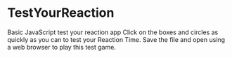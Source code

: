 # TestYourReaction
Basic JavaScript test your reaction app
Click on the boxes and circles as quickly as you can to test your Reaction Time.
Save the file and open using a web browser to play this test game.
